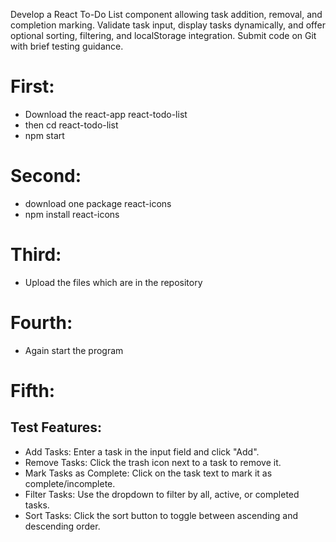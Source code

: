 Develop a React To-Do List component allowing task addition, removal, and completion marking. Validate task input, display tasks dynamically, and offer optional sorting, filtering, and localStorage integration. Submit code on Git with brief testing guidance.
# First:
* Download the react-app react-todo-list
* then cd react-todo-list
* npm start
# Second:
* download one package react-icons
* npm install react-icons
# Third:
* Upload the files which are in the repository
# Fourth:
* Again start the program
# Fifth:
## Test Features:

* Add Tasks: Enter a task in the input field and click "Add".
* Remove Tasks: Click the trash icon next to a task to remove it.
* Mark Tasks as Complete: Click on the task text to mark it as complete/incomplete.
* Filter Tasks: Use the dropdown to filter by all, active, or completed tasks.
* Sort Tasks: Click the sort button to toggle between ascending and descending order.
